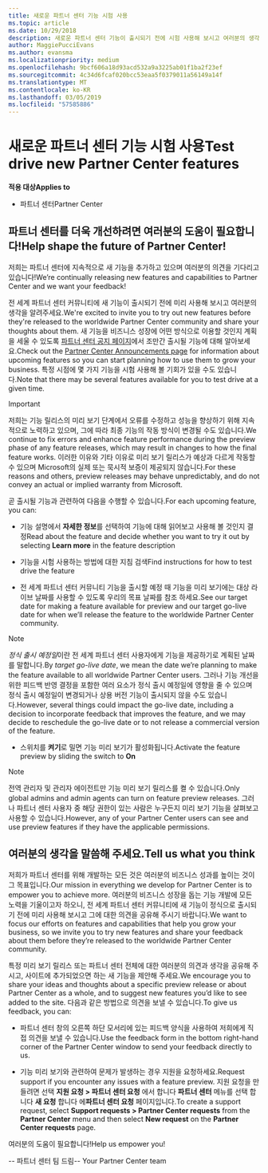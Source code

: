 ```yaml
---
title: 새로운 파트너 센터 기능 시험 사용
ms.topic: article
ms.date: 10/29/2018
description: 새로운 파트너 센터 기능이 출시되기 전에 시험 사용해 보시고 여러분의 생각을 알려주세요. 파트너 센터를 더욱 개선하려면 여러분의 도움이 필요합니다!
author: MaggiePucciEvans
ms.author: evansma
ms.localizationpriority: medium
ms.openlocfilehash: 9bcf606a18d93acd532a9a3225ab01f1ba2f23ef
ms.sourcegitcommit: 4c34d6fcaf020bcc53eaa5f0379011a56149a14f
ms.translationtype: MT
ms.contentlocale: ko-KR
ms.lasthandoff: 03/05/2019
ms.locfileid: "57585886"
---
```

# <a name="test-drive-new-partner-center-features"></a><span data-ttu-id="5cfc2-104">새로운 파트너 센터 기능 시험 사용</span><span class="sxs-lookup"><span data-stu-id="5cfc2-104">Test drive new Partner Center features</span></span>

<span data-ttu-id="5cfc2-105">**적용 대상**</span><span class="sxs-lookup"><span data-stu-id="5cfc2-105">**Applies to**</span></span>

- <span data-ttu-id="5cfc2-106">파트너 센터</span><span class="sxs-lookup"><span data-stu-id="5cfc2-106">Partner Center</span></span>

## <a name="help-shape-the-future-of-partner-center"></a><span data-ttu-id="5cfc2-107">파트너 센터를 더욱 개선하려면 여러분의 도움이 필요합니다!</span><span class="sxs-lookup"><span data-stu-id="5cfc2-107">Help shape the future of Partner Center!</span></span>

<span data-ttu-id="5cfc2-108">저희는 파트너 센터에 지속적으로 새 기능을 추가하고 있으며 여러분의 의견을 기다리고 있습니다!</span><span class="sxs-lookup"><span data-stu-id="5cfc2-108">We’re continually releasing new features and capabilities to Partner Center and we want your feedback!</span></span> 

<span data-ttu-id="5cfc2-109">전 세계 파트너 센터 커뮤니티에 새 기능이 출시되기 전에 미리 사용해 보시고 여러분의 생각을 알려주세요.</span><span class="sxs-lookup"><span data-stu-id="5cfc2-109">We're excited to invite you to try out new features before they're released to the worldwide Partner Center community and share your thoughts about them.</span></span> <span data-ttu-id="5cfc2-110">새 기능을 비즈니스 성장에 어떤 방식으로 이용할 것인지 계획을 세울 수 있도록 [파트너 센터 공지 페이지](https://partnercenter.microsoft.com/pcv/announcements)에서 조만간 출시될 기능에 대해 알아보세요.</span><span class="sxs-lookup"><span data-stu-id="5cfc2-110">Check out the [Partner Center Announcements page](https://partnercenter.microsoft.com/pcv/announcements) for information about upcoming features so you can start planning how to use them to grow your business.</span></span> <span data-ttu-id="5cfc2-111">특정 시점에 몇 가지 기능을 시험 사용해 볼 기회가 있을 수도 있습니다.</span><span class="sxs-lookup"><span data-stu-id="5cfc2-111">Note that there may be several features available for you to test drive at a given time.</span></span>

> [!IMPORTANT]  
> <span data-ttu-id="5cfc2-112">저희는 기능 릴리스의 미리 보기 단계에서 오류를 수정하고 성능을 향상하기 위해 지속적으로 노력하고 있으며, 그에 따라 최종 기능의 작동 방식이 변경될 수도 있습니다.</span><span class="sxs-lookup"><span data-stu-id="5cfc2-112">We continue to fix errors and enhance feature performance during the preview phase of any feature releases, which may result in changes to how the final feature works.</span></span> <span data-ttu-id="5cfc2-113">이러한 이유와 기타 이유로 미리 보기 릴리스가 예상과 다르게 작동할 수 있으며 Microsoft의 실제 또는 묵시적 보증이 제공되지 않습니다.</span><span class="sxs-lookup"><span data-stu-id="5cfc2-113">For these reasons and others, preview releases may behave unpredictably, and do not convey an actual or implied warranty from Microsoft.</span></span>

<span data-ttu-id="5cfc2-114">곧 출시될 기능과 관련하여 다음을 수행할 수 있습니다.</span><span class="sxs-lookup"><span data-stu-id="5cfc2-114">For each upcoming feature, you can:</span></span>

- <span data-ttu-id="5cfc2-115">기능 설명에서 **자세한 정보**를 선택하여 기능에 대해 읽어보고 사용해 볼 것인지 결정</span><span class="sxs-lookup"><span data-stu-id="5cfc2-115">Read about the feature and decide whether you want to try it out by selecting **Learn more** in the feature description</span></span> 

- <span data-ttu-id="5cfc2-116">기능을 시험 사용하는 방법에 대한 지침 검색</span><span class="sxs-lookup"><span data-stu-id="5cfc2-116">Find instructions for how to test drive the feature</span></span>

- <span data-ttu-id="5cfc2-117">전 세계 파트너 센터 커뮤니티 기능을 출시할 예정 때 기능을 미리 보기에는 대상 라이브 날짜를 사용할 수 있도록 우리의 목표 날짜를 참조 하세요.</span><span class="sxs-lookup"><span data-stu-id="5cfc2-117">See our target date for making a feature available for preview and our target go-live date for when we’ll release the feature to the worldwide Partner Center community.</span></span>

> [!NOTE]  
>  <span data-ttu-id="5cfc2-118">*정식 출시 예정일*이란 전 세계 파트너 센터 사용자에게 기능을 제공하기로 계획된 날짜를 말합니다.</span><span class="sxs-lookup"><span data-stu-id="5cfc2-118">By *target go-live date*, we mean the date we’re planning to make the feature available to all worldwide Partner Center users.</span></span> <span data-ttu-id="5cfc2-119">그러나 기능 개선을 위한 피드백 반영 결정을 포함한 여러 요소가 정식 출시 예정일에 영향을 줄 수 있으며 정식 출시 예정일이 변경되거나 상용 버전 기능이 출시되지 않을 수도 있습니다.</span><span class="sxs-lookup"><span data-stu-id="5cfc2-119">However, several things could impact the go-live date, including a decision to incorporate feedback that improves the feature, and we may decide to reschedule the go-live date or to not release a commercial version of the feature.</span></span>  

- <span data-ttu-id="5cfc2-120">스위치를 **켜기**로 밀면 기능 미리 보기가 활성화됩니다.</span><span class="sxs-lookup"><span data-stu-id="5cfc2-120">Activate the feature preview by sliding the switch to **On**</span></span>

> [!NOTE]  
>  <span data-ttu-id="5cfc2-121">전역 관리자 및 관리자 에이전트만 기능 미리 보기 릴리스를 켤 수 있습니다.</span><span class="sxs-lookup"><span data-stu-id="5cfc2-121">Only global admins and admin agents can turn on feature preview releases.</span></span> <span data-ttu-id="5cfc2-122">그러나 파트너 센터 사용자 중 해당 권한이 있는 사람은 누구든지 미리 보기 기능을 살펴보고 사용할 수 있습니다.</span><span class="sxs-lookup"><span data-stu-id="5cfc2-122">However, any of your Partner Center users can see and use preview features if they have the applicable permissions.</span></span>
 
## <a name="tell-us-what-you-think"></a><span data-ttu-id="5cfc2-123">여러분의 생각을 말씀해 주세요.</span><span class="sxs-lookup"><span data-stu-id="5cfc2-123">Tell us what you think</span></span>

<span data-ttu-id="5cfc2-124">저희가 파트너 센터를 위해 개발하는 모든 것은 여러분의 비즈니스 성과를 높이는 것이 그 목표입니다.</span><span class="sxs-lookup"><span data-stu-id="5cfc2-124">Our mission in everything we develop for Partner Center is to empower you to achieve more.</span></span> <span data-ttu-id="5cfc2-125">여러분의 비즈니스 성장을 돕는 기능 개발에 모든 노력을 기울이고자 하오니, 전 세계 파트너 센터 커뮤니티에 새 기능이 정식으로 출시되기 전에 미리 사용해 보시고 그에 대한 의견을 공유해 주시기 바랍니다.</span><span class="sxs-lookup"><span data-stu-id="5cfc2-125">We want to focus our efforts on features and capabilities that help you grow your business, so we invite you to try new features and share your feedback about them before they’re released to the worldwide Partner Center community.</span></span> 

<span data-ttu-id="5cfc2-126">특정 미리 보기 릴리스 또는 파트너 센터 전체에 대한 여러분의 의견과 생각을 공유해 주시고, 사이트에 추가되었으면 하는 새 기능을 제안해 주세요.</span><span class="sxs-lookup"><span data-stu-id="5cfc2-126">We encourage you to share your ideas and thoughts about a specific preview release or about Partner Center as a whole, and to suggest new features you’d like to see added to the site.</span></span> <span data-ttu-id="5cfc2-127">다음과 같은 방법으로 의견을 보낼 수 있습니다.</span><span class="sxs-lookup"><span data-stu-id="5cfc2-127">To give us feedback, you can:</span></span>  

-   <span data-ttu-id="5cfc2-128">파트너 센터 창의 오른쪽 하단 모서리에 있는 피드백 양식을 사용하여 저희에게 직접 의견을 보낼 수 있습니다.</span><span class="sxs-lookup"><span data-stu-id="5cfc2-128">Use the feedback form in the bottom right-hand corner of the Partner Center window to send your feedback directly to us.</span></span> 

-   <span data-ttu-id="5cfc2-129">기능 미리 보기와 관련하여 문제가 발생하는 경우 지원을 요청하세요.</span><span class="sxs-lookup"><span data-stu-id="5cfc2-129">Request support if you encounter any issues with a feature preview.</span></span> <span data-ttu-id="5cfc2-130">지원 요청을 만들려면 선택 **지원 요청 > 파트너 센터 요청** 에서 합니다 **파트너 센터** 메뉴를 선택 합니다 **새 요청** 합니다 에**파트너 센터 요청** 페이지입니다.</span><span class="sxs-lookup"><span data-stu-id="5cfc2-130">To create a support request, select **Support requests > Partner Center requests** from the **Partner Center** menu and then select **New request** on the **Partner Center requests** page.</span></span>

<span data-ttu-id="5cfc2-131">여러분의 도움이 필요합니다!</span><span class="sxs-lookup"><span data-stu-id="5cfc2-131">Help us empower you!</span></span>

<span data-ttu-id="5cfc2-132">-- 파트너 센터 팀 드림</span><span class="sxs-lookup"><span data-stu-id="5cfc2-132">-- Your Partner Center team</span></span>

